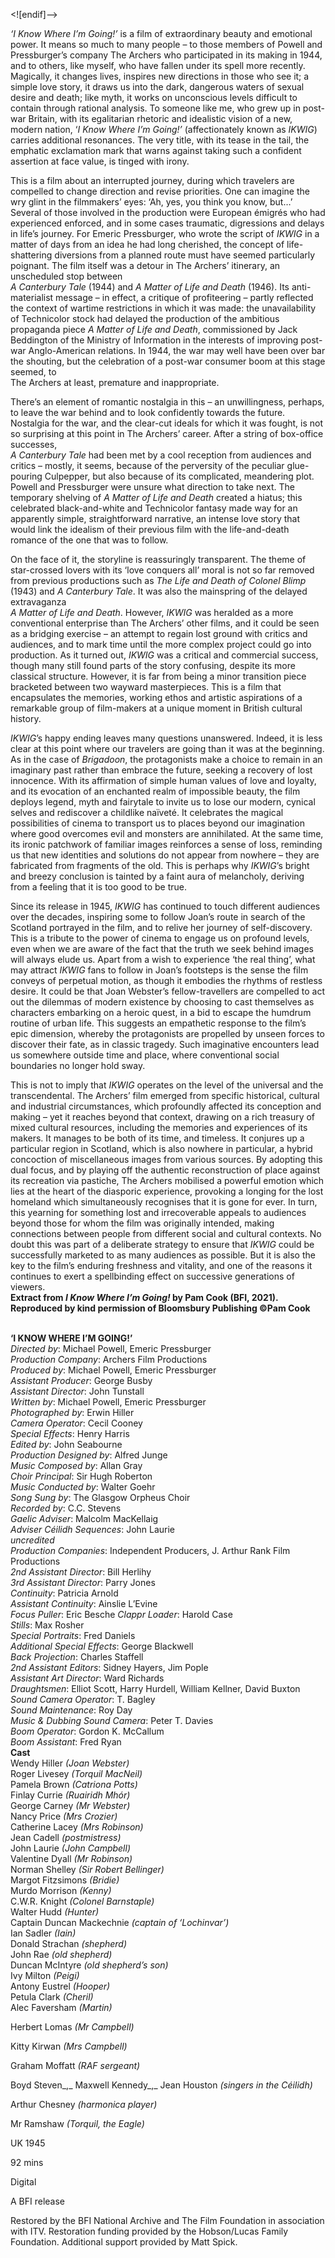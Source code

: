 <![endif]-->

_‘I Know Where I’m Going!’_ is a film of extraordinary beauty and emotional power. It means so much to many people – to those members of Powell and Pressburger’s company The Archers who participated in its making in 1944, and to others, like myself, who have fallen under its spell more recently. Magically, it changes lives, inspires new directions in those who see it; a simple love story, it draws us into the dark, dangerous waters of sexual desire and death; like myth, it works on unconscious levels difficult to contain through rational analysis. To someone like me, who grew up in post-war Britain, with its egalitarian rhetoric and idealistic vision of a new, modern nation, ‘_I Know Where I’m Going!’_ (affectionately known as _IKWIG_) carries additional resonances. The very title, with its tease in the tail, the emphatic exclamation mark that warns against taking such a confident assertion at face value, is tinged with irony.

This is a film about an interrupted journey, during which travelers are compelled to change direction and revise priorities. One can imagine the wry glint in the filmmakers’ eyes: ‘Ah, yes, you think you know, but…’ Several of those involved in the production were European émigrés who had experienced enforced, and in some cases traumatic, digressions and delays in life’s journey. For Emeric Pressburger, who wrote the script of _IKWIG_ in a matter of days from an idea he had long cherished, the concept of life-shattering diversions from a planned route must have seemed particularly poignant. The film itself was a detour in The Archers’ itinerary, an unscheduled stop between  
_A Canterbury Tale_ (1944) and _A Matter of Life and Death_ (1946). Its anti-materialist message – in effect, a critique of profiteering – partly reflected the context of wartime restrictions in which it was made: the unavailability of Technicolor stock had delayed the production of the ambitious propaganda piece _A Matter of Life and Death_, commissioned by Jack Beddington of the Ministry of Information in the interests of improving post-war Anglo-American relations. In 1944, the war may well have been over bar the shouting, but the celebration of a post-war consumer boom at this stage seemed, to  
The Archers at least, premature and inappropriate.

There’s an element of romantic nostalgia in this ­– an unwillingness, perhaps, to leave the war behind and to look confidently towards the future. Nostalgia for the war, and the clear-cut ideals for which it was fought, is not so surprising at this point in The Archers’ career. After a string of box-office successes,  
_A Canterbury Tale_ had been met by a cool reception from audiences and critics – mostly, it seems, because of the perversity of the peculiar glue-pouring Culpepper, but also because of its complicated, meandering plot. Powell and Pressburger were unsure what direction to take next. The temporary shelving of _A Matter of Life and Death_ created a hiatus; this celebrated black-and-white and Technicolor fantasy made way for an apparently simple, straightforward narrative, an intense love story that would link the idealism of their previous film with the life-and-death romance of the one that was to follow.

On the face of it, the storyline is reassuringly transparent. The theme of star-crossed lovers with its ‘love conquers all’ moral is not so far removed from previous productions such as _The Life and Death of Colonel Blimp_ (1943) and _A Canterbury Tale_. It was also the mainspring of the delayed extravaganza  
_A Matter of Life and Death_. However, _IKWIG_ was heralded as a more conventional enterprise than The Archers’ other films, and it could be seen as a bridging exercise – an attempt to regain lost ground with critics and audiences, and to mark time until the more complex project could go into production. As it turned out, _IKWIG_ was a critical and commercial success, though many still found parts of the story confusing, despite its more classical structure. However, it is far from being a minor transition piece bracketed between two wayward masterpieces. This is a film that encapsulates the memories, working ethos and artistic aspirations of a remarkable group of film-makers at a unique moment in British cultural history.

_IKWIG_’s happy ending leaves many questions unanswered. Indeed, it is less clear at this point where our travelers are going than it was at the beginning. As in the case of _Brigadoon_, the protagonists make a choice to remain in an imaginary past rather than embrace the future, seeking a recovery of lost innocence. With its affirmation of simple human values of love and loyalty, and its evocation of an enchanted realm of impossible beauty, the film deploys legend, myth and fairytale to invite us to lose our modern, cynical selves and rediscover a childlike naïveté. It celebrates the magical possibilities of cinema to transport us to places beyond our imagination where good overcomes evil and monsters are annihilated. At the same time, its ironic patchwork of familiar images reinforces a sense of loss, reminding us that new identities and solutions do not appear from nowhere – they are fabricated from fragments of the old. This is perhaps why _IKWIG_’s bright and breezy conclusion is tainted by a faint aura of melancholy, deriving from a feeling that it is too good to be true.

Since its release in 1945, _IKWIG_ has continued to touch different audiences over the decades, inspiring some to follow Joan’s route in search of the Scotland portrayed in the film, and to relive her journey of self-discovery. This is a tribute to the power of cinema to engage us on profound levels, even when we are aware of the fact that the truth we seek behind images will always elude us. Apart from a wish to experience ‘the real thing’, what may attract _IKWIG_ fans to follow in Joan’s footsteps is the sense the film conveys of perpetual motion, as though it embodies the rhythms of restless desire. It could be that Joan Webster’s fellow-travellers are compelled to act out the dilemmas of modern existence by choosing to cast themselves as characters embarking on a heroic quest, in a bid to escape the humdrum routine of urban life. This suggests an empathetic response to the film’s epic dimension, whereby the protagonists are propelled by unseen forces to discover their fate, as in classic tragedy. Such imaginative encounters lead us somewhere outside time and place, where conventional social boundaries no longer hold sway.

This is not to imply that _IKWIG_ operates on the level of the universal and the transcendental. The Archers’ film emerged from specific historical, cultural and industrial circumstances, which profoundly affected its conception and making – yet it reaches beyond that context, drawing on a rich treasury of mixed cultural resources, including the memories and experiences of its makers. It manages to be both of its time, and timeless. It conjures up a particular region in Scotland, which is also nowhere in particular, a hybrid concoction of miscellaneous images from various sources. By adopting this dual focus, and by playing off the authentic reconstruction of place against its recreation via pastiche, The Archers mobilised a powerful emotion which lies at the heart of the diasporic experience, provoking a longing for the lost homeland which simultaneously recognises that it is gone for ever. In turn, this yearning for something lost and irrecoverable appeals to audiences beyond those for whom the film was originally intended, making connections between people from different social and cultural contexts. No doubt this was part of a deliberate strategy to ensure that _IKWIG_ could be successfully marketed to as many audiences as possible. But it is also the key to the film’s enduring freshness and vitality, and one of the reasons it continues to exert a spellbinding effect on successive generations of viewers.  
**Extract from _I Know Where I’m Going!_ by Pam Cook (BFI, 2021). Reproduced by kind permission of Bloomsbury Publishing ©Pam Cook**  
<br>


**‘I KNOW WHERE I’M GOING!’**  
_Directed by_: Michael Powell, Emeric Pressburger  
_Production Company_: Archers Film Productions  
_Produced by_: Michael Powell, Emeric Pressburger  
_Assistant Producer_: George Busby  
_Assistant Director_: John Tunstall  
_Written by_: Michael Powell, Emeric Pressburger  
_Photographed by_: Erwin Hiller  
_Camera Operator_: Cecil Cooney  
_Special Effects_: Henry Harris  
_Edited by_: John Seabourne  
_Production Designed by_: Alfred Junge  
_Music Composed by_: Allan Gray  
_Choir Principal_: Sir Hugh Roberton  
_Music Conducted by_: Walter Goehr  
_Song Sung by_: The Glasgow Orpheus Choir  
_Recorded by_: C.C. Stevens  
_Gaelic Adviser_: Malcolm MacKellaig  
_Adviser Céilidh Sequences_: John Laurie  
_uncredited_  
_Production Companies_: Independent Producers, J. Arthur Rank Film Productions  
_2nd Assistant Director_: Bill Herlihy  
_3rd Assistant Director_: Parry Jones  
_Continuity_: Patricia Arnold  
_Assistant Continuity_: Ainslie L’Evine  
_Focus Puller_: Eric Besche
_Clappr Loader_: Harold Case  
_Stills_: Max Rosher  
_Special Portraits_: Fred Daniels  
_Additional Special Effects_: George Blackwell  
_Back Projection_: Charles Staffell  
_2nd Assistant Editors_: Sidney Hayers, Jim Pople  
_Assistant Art Director_: Ward Richards  
_Draughtsmen_: Elliot Scott, Harry Hurdell, William Kellner, David Buxton  
_Sound Camera Operator_: T. Bagley  
_Sound Maintenance_: Roy Day  
_Music & Dubbing Sound Camera_: Peter T. Davies  
_Boom Operator_: Gordon K. McCallum  
_Boom Assistant_: Fred Ryan  
**Cast**  
Wendy Hiller _(Joan Webster)_  
Roger Livesey _(Torquil MacNeil)_  
Pamela Brown _(Catriona Potts)_  
Finlay Currie _(Ruairidh Mhór)_  
George Carney _(Mr Webster)_  
Nancy Price _(Mrs Crozier)_  
Catherine Lacey _(Mrs Robinson)_  
Jean Cadell _(postmistress)_  
John Laurie _(John Campbell)_  
Valentine Dyall _(Mr Robinson)_  
Norman Shelley _(Sir Robert Bellinger)_  
Margot Fitzsimons _(Bridie)_  
Murdo Morrison _(Kenny)_  
C.W.R. Knight _(Colonel Barnstaple)_  
Walter Hudd _(Hunter)_  
Captain Duncan Mackechnie _(captain of ‘Lochinvar’)_  
Ian Sadler _(Iain)_  
Donald Strachan _(shepherd)_  
John Rae _(old shepherd)_  
Duncan McIntyre _(old shepherd’s son)_  
Ivy Milton _(Peigi)_  
Antony Eustrel _(Hooper)_  
Petula Clark _(Cheril)_  
Alec Faversham _(Martin)_

Herbert Lomas _(Mr Campbell)_

Kitty Kirwan _(Mrs Campbell)_

Graham Moffatt _(RAF sergeant)_

Boyd Steven_,_ Maxwell Kennedy_,_ Jean Houston _(singers in the Céilidh)_

Arthur Chesney _(harmonica player)_

Mr Ramshaw _(Torquil, the Eagle)_

UK 1945

92 mins

Digital

A BFI release

Restored by the BFI National Archive and The Film Foundation in association with ITV. Restoration funding provided by the Hobson/Lucas Family Foundation. Additional support provided by Matt Spick.
<!--stackedit_data:
eyJoaXN0b3J5IjpbNTc3NjcyMzg1LC0xNTU1ODEyMDY1XX0=
-->